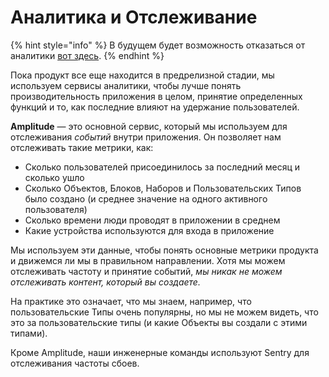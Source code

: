 # Аналитика и Отслеживание

{% hint style="info" %}
В будущем будет возможность отказаться от аналитики [вот здесь](https://github.com/orgs/anyproto/projects/1/views/1?pane=issue\&itemId=29227689).
{% endhint %}

Пока продукт все еще находится в предрелизной стадии, мы используем сервисы аналитики, чтобы лучше понять производительность приложения в целом, принятие определенных функций и то, как последние влияют на удержание пользователей.

**Amplitude** — это основной сервис, который мы используем для отслеживания _событий_ внутри приложения. Он позволяет нам отслеживать такие метрики, как:

* Сколько пользователей присоединилось за последний месяц и сколько ушло
* Сколько Объектов, Блоков, Наборов и Пользовательских Типов было создано (и среднее значение на одного активного пользователя)
* Сколько времени люди проводят в приложении в среднем
* Какие устройства используются для входа в приложение

Мы используем эти данные, чтобы понять основные метрики продукта и движемся ли мы в правильном направлении. Хотя мы можем отслеживать частоту и принятие событий, _мы никак не можем отслеживать контент, который вы создаете._

На практике это означает, что мы знаем, например, что пользовательские Типы очень популярны, но мы не можем видеть, что это за пользовательские типы (и какие Объекты вы создали с этими типами).

Кроме Amplitude, наши инженерные команды используют Sentry для отслеживания частоты сбоев.
